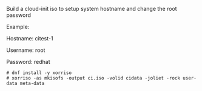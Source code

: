 Build a cloud-init iso to setup system hostname and change the root password

Example:

Hostname: citest-1

Username: root

Password: redhat

```
# dnf install -y xorriso
# xorriso -as mkisofs -output ci.iso -volid cidata -joliet -rock user-data meta-data
```
